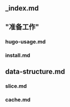 ## _index.md

## "准备工作"

### hugo-usage.md

### install.md

## data-structure.md

### slice.md

### cache.md
